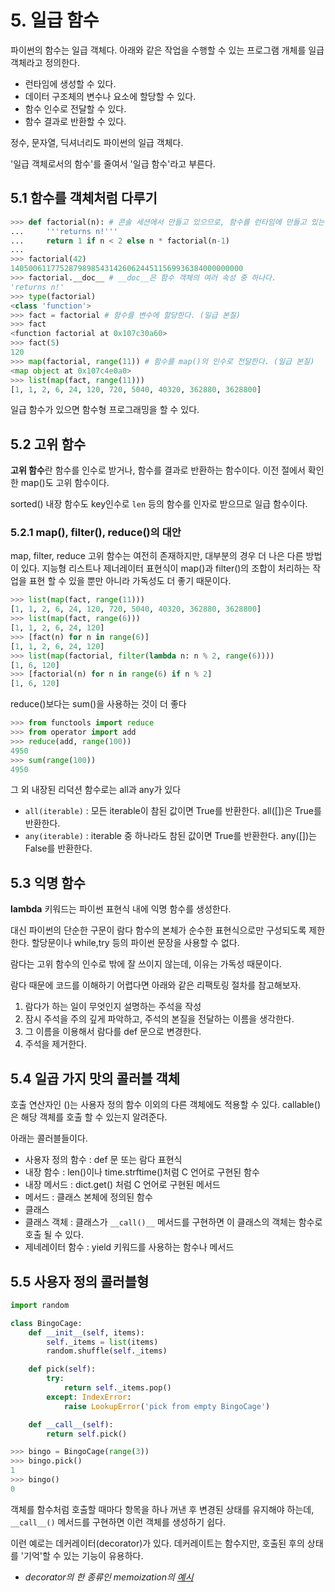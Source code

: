 # 5. 일급 함수

파이썬의 함수는 일급 객체다. 아래와 같은 작업을 수행할 수 있는 프로그램 개체를 일급 객체라고 정의한다.

- 런타임에 생성할 수 있다.
- 데이터 구조체의 변수나 요소에 할당할 수 있다.
- 함수 인수로 전달할 수 있다.
- 함수 결과로 반환할 수 있다.

정수, 문자열, 딕셔너리도 파이썬의 일급 객체다.

'일급 객체로서의 함수'를 줄여서 '일급 함수'라고 부른다.

## 5.1 함수를 객체처럼 다루기

```python
>>> def factorial(n): # 콘솔 세션에서 만들고 있으므로, 함수를 런타임에 만들고 있는 것이다. (일급 본질)
...     '''returns n!'''
...     return 1 if n < 2 else n * factorial(n-1)
...
>>> factorial(42)
1405006117752879898543142606244511569936384000000000
>>> factorial.__doc__ # __doc__은 함수 객체의 여러 속성 중 하나다.
'returns n!'
>>> type(factorial)
<class 'function'>
>>> fact = factorial # 함수를 변수에 할당한다. (일급 본질)
>>> fact
<function factorial at 0x107c30a60>
>>> fact(5)
120
>>> map(factorial, range(11)) # 함수를 map()의 인수로 전달한다. (일급 본질)
<map object at 0x107c4e0a0>
>>> list(map(fact, range(11)))
[1, 1, 2, 6, 24, 120, 720, 5040, 40320, 362880, 3628800]
```

일급 함수가 있으면 함수형 프로그래밍을 할 수 있다.

## 5.2 고위 함수

**고위 함수**란 함수를 인수로 받거나, 함수를 결과로 반환하는 함수이다. 이전 절에서 확인 한 map()도 고위 함수이다.

sorted() 내장 함수도 key인수로 `len` 등의 함수를 인자로 받으므로 일급 함수이다.

### 5.2.1 map(), filter(), reduce()의 대안

map, filter, reduce 고위 함수는 여전히 존재하지만, 대부분의 경우 더 나은 다른 방법이 있다.
지능형 리스트나 제너레이터 표현식이 map()과 filter()의 조합이 처리하는 작업을 표현 할 수 있을 뿐만 아니라 가독성도 더 좋기 때문이다.

```python
>>> list(map(fact, range(11)))
[1, 1, 2, 6, 24, 120, 720, 5040, 40320, 362880, 3628800]
>>> list(map(fact, range(6)))
[1, 1, 2, 6, 24, 120]
>>> [fact(n) for n in range(6)]
[1, 1, 2, 6, 24, 120]
>>> list(map(factorial, filter(lambda n: n % 2, range(6))))
[1, 6, 120]
>>> [factorial(n) for n in range(6) if n % 2]
[1, 6, 120]
```

reduce()보다는 sum()을 사용하는 것이 더 좋다

```python
>>> from functools import reduce
>>> from operator import add
>>> reduce(add, range(100))
4950
>>> sum(range(100))
4950
```

그 외 내장된 리덕션 함수로는 all과 any가 있다

- `all(iterable)` : 모든 iterable이 참된 값이면 True를 반환한다. all([])은 True를 반환한다.
- `any(iterable)` : iterable 중 하나라도 참된 값이면 True를 반환한다. any([])는 False를 반환한다.

## 5.3 익명 함수

**lambda** 키워드는 파이썬 표현식 내에 익명 함수를 생성한다.

대신 파이썬의 단순한 구문이 람다 함수의 본체가 순수한 표현식으로만 구성되도록 제한한다. 할당문이나 while,try 등의 파이썬 문장을 사용할 수 없다.

람다는 고위 함수의 인수로 밖에 잘 쓰이지 않는데, 이유는 가독성 때문이다.

람다 때문에 코드를 이해하기 어렵다면 아래와 같은 리팩토링 절차를 참고해보자.

1. 람다가 하는 일이 무엇인지 설명하는 주석을 작성
2. 잠시 주석을 주의 깊게 파악하고, 주석의 본질을 전달하는 이름을 생각한다.
3. 그 이름을 이용해서 람다를 def 문으로 변경한다.
4. 주석을 제거한다.

## 5.4 일곱 가지 맛의 콜러블 객체

호출 연산자인 ()는 사용자 정의 함수 이외의 다른 객체에도 적용할 수 있다. callable()은 해당 객체를 호출 할 수 있는지 알려준다.

아래는 콜러블들이다.

- 사용자 정의 함수 : def 문 또는 람다 표현식
- 내장 함수 : len()이나 time.strftime()처럼 C 언어로 구현된 함수
- 내장 메서드 : dict.get() 처럼 C 언어로 구현된 메서드
- 메서드 : 클래스 본체에 정의된 함수
- 클래스
- 클래스 객체 : 클래스가 `__call()__` 메서드를 구현하면 이 클래스의 객체는 함수로 호출 될 수 있다.
- 제네레이터 함수 : yield 키워드를 사용하는 함수나 메서드

## 5.5 사용자 정의 콜러블형

```python
import random

class BingoCage:
    def __init__(self, items):
        self._items = list(items)
        random.shuffle(self._items)

    def pick(self):
        try:
            return self._items.pop()
        except: IndexError:
            raise LookupError('pick from empty BingoCage')

    def __call__(self):
        return self.pick()
```

```python
>>> bingo = BingoCage(range(3))
>>> bingo.pick()
1
>>> bingo()
0
```

객체를 함수처럼 호출할 때마다 항목을 하나 꺼낸 후 변경된 상태를 유지해야 하는데, `__call__()` 메서드를 구현하면 이런 객체를 생성하기 쉽다.

이런 예로는 데커레이터(decorator)가 있다. 데커레이트는 함수지만, 호출된 후의 상태를 '기억'할 수 있는 기능이 유용하다.

- _decorator의 한 종류인 memoization의 [예시](https://oboki.net/workspace/python/python-memoization%ec%9d%84-%ec%9d%b4%ec%9a%a9%ed%95%9c-fibonacci/)_
